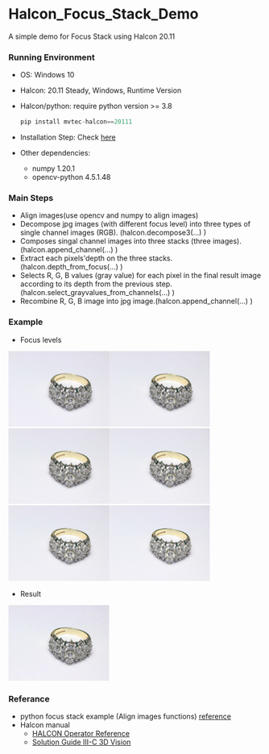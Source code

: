 # Halcon_Focus_Stack_Demo
A simple demo for Focus Stack using Halcon 20.11

### Running Environment

- OS: Windows 10

- Halcon: 20.11 Steady, Windows, Runtime Version

- Halcon/python: require python version >= 3.8

  ```python
  pip install mvtec-halcon==20111
  ```

- Installation Step: Check [here](https://www.mvtec.com/fileadmin/Redaktion/mvtec.com/products/halcon/documentation/manuals/installation_guide.pdf)

- Other dependencies:

  - numpy                    1.20.1
  - opencv-python      4.5.1.48

### Main Steps

- Align images(use opencv and numpy to align images)
- Decompose jpg images (with different focus level) into three types of single channel images (RGB). (halcon.decompose3(...) )
- Composes singal channel images into three stacks (three images). (halcon.append_channel(...) )
- Extract each pixels'depth on the three stacks. (halcon.depth_from_focus(...) )
- Selects R, G, B values (gray value) for each pixel in the final result image according to its depth from the previous step.(halcon.select_grayvalues_from_channels(...) )
- Recombine R, G, B image into jpg image.(halcon.append_channel(...) )

### Example
- Focus levels

<img width="200" height="150" src="https://raw.githubusercontent.com/PeiGiZhu/Halcon_Focus_Stack_Demo/main/input/step0.jpg"/><img width="200" height="150" src="https://raw.githubusercontent.com/PeiGiZhu/Halcon_Focus_Stack_Demo/main/input/step1.jpg"/><img width="200" height="150" src="https://raw.githubusercontent.com/PeiGiZhu/Halcon_Focus_Stack_Demo/main/input/step2.jpg"/><img width="200" height="150" src="https://raw.githubusercontent.com/PeiGiZhu/Halcon_Focus_Stack_Demo/main/input/step3.jpg"/><img width="200" height="150" src="https://raw.githubusercontent.com/PeiGiZhu/Halcon_Focus_Stack_Demo/main/input/step4.jpg"/><img width="200" height="150" src="https://raw.githubusercontent.com/PeiGiZhu/Halcon_Focus_Stack_Demo/main/input/step5.jpg"/>

- Result
<img width="200" height="150" src="https://raw.githubusercontent.com/PeiGiZhu/Halcon_Focus_Stack_Demo/main/SharpenedImage_ring.jpg"/>

### Referance

- python focus stack example (Align images functions) [reference](https://github.com/cmcguinness/focusstack)
- Halcon manual
  - [HALCON Operator Reference](https://www.mvtec.com/doc/halcon/2111/en/index.html)
  - [Solution Guide III-C 3D Vision](https://www.mvtec.com/fileadmin/Redaktion/mvtec.com/products/halcon/documentation/solution_guide/solution_guide_iii_c_3d_vision.pdf) 
